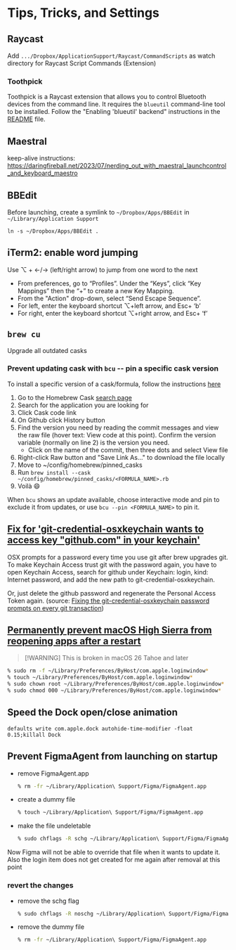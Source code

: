 # Tips, Tricks, and Settings

## Raycast

Add `.../Dropbox/ApplicationSupport/Raycast/CommandScripts` as watch directory for Raycast Script Commands (Extension)

### Toothpick
Toothpick is a Raycast extension that allows you to control Bluetooth devices from the command line. It requires the `blueutil` command-line tool to be installed. Follow the "Enabling 'blueutil' backend" instructions in the [README](https://www.raycast.com/VladCuciureanu/toothpick#readme) file.

## Maestral

keep-alive instructions: https://daringfireball.net/2023/07/nerding_out_with_maestral_launchcontrol_and_keyboard_maestro

## BBEdit

Before launching, create a symlink to `~/Dropbox/Apps/BBEdit` in `~/Library/Application Support`

    ln -s ~/Dropbox/Apps/BBEdit .

## iTerm2: enable word jumping

Use ⌥ + <-/-> (left/right arrow) to jump from one word to the next

- From preferences, go to “Profiles”. Under the “Keys”, click “Key Mappings” then the “+” to create a new Key Mapping.
- From the "Action" drop-down, select “Send Escape Sequence”.
- For left, enter the keyboard shortcut ⌥+left arrow, and Esc+ ‘b’
- For right, enter the keyboard shortcut ⌥+right arrow, and Esc+ ‘f’

## `brew cu`

Upgrade all outdated casks

### Prevent updating cask with `bcu` -- pin a specific cask version

To install a specific version of a cask/formula, follow the instructions [here](https://stackoverflow.com/a/66477916/662731)

1. Go to the Homebrew Cask [search page](https://formulae.brew.sh/cask/)
1. Search for the application you are looking for
1. Click Cask code link
1. On Github click History button
1. Find the version you need by reading the commit messages and view the raw file (hover text: View code at this point). Confirm the version variable (normally on line 2) is the version you need.
    - Click on the name of the commit, then three dots and select View file
1. Right-click Raw button and "Save Link As..." to download the file locally
1. Move to ~/config/homebrew/pinned_casks
1. Run `brew install --cask ~/config/homebrew/pinned_casks/<FORMULA_NAME>.rb`
1. Voilà 😄

When `bcu` shows an update available, choose interactive mode and pin to exclude it from updates, or use `bcu --pin <FORMULA_NAME>` to pin it.

## [Fix for 'git-credential-osxkeychain wants to access key "github.com" in your keychain'](https://stackoverflow.com/a/71936715/662731)

OSX prompts for a password every time you use git after brew upgrades git. To make Keychain Access trust git with the password again, you have to open Keychain Access, search for github under Keychain: login, kind: Internet password, and add the new path to git-credential-osxkeychain.

Or, just delete the github password and regenerate the Personal Access Token again. (source: [Fixing the git-credential-osxkeychain password prompts on every git transaction](https://dominoc925.blogspot.com/2019/11/fixing-git-credential-osxkeychain.html))

## [Permanently prevent macOS High Sierra from reopening apps after a restart](https://apple.stackexchange.com/a/309140/234778)

> [!WARNING] This is broken in macOS 26 Tahoe and later

```bash
% sudo rm -f ~/Library/Preferences/ByHost/com.apple.loginwindow*
% touch ~/Library/Preferences/ByHost/com.apple.loginwindow*
% sudo chown root ~/Library/Preferences/ByHost/com.apple.loginwindow*
% sudo chmod 000 ~/Library/Preferences/ByHost/com.apple.loginwindow*
```

## Speed the Dock open/close animation

`defaults write com.apple.dock autohide-time-modifier -float 0.15;killall Dock`

## Prevent FigmaAgent from launching on startup

- remove FigmaAgent.app

    ```bash
    % rm -fr ~/Library/Application\ Support/Figma/FigmaAgent.app
    ```

- create a dummy file

    ```bash
    % touch ~/Library/Application\ Support/Figma/FigmaAgent.app
    ```

- make the file undeletable

    ```bash
    % sudo chflags -R schg ~/Library/Application\ Support/Figma/FigmaAgent.app
    ```

Now Figma will not be able to override that file when it wants to update it. Also the login item does not get created for me again after removal at this point

### revert the changes

- remove the schg flag

    ```bash
    % sudo chflags -R noschg ~/Library/Application\ Support/Figma/FigmaAgent.app
    ```

- remove the dummy file

    ```bash
    % rm -fr ~/Library/Application\ Support/Figma/FigmaAgent.app
    ```
